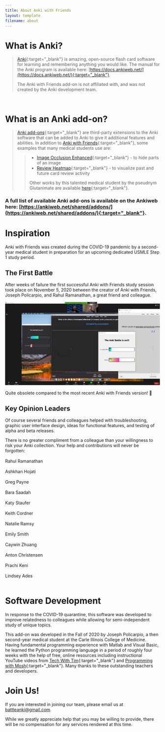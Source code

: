 ```yaml
---
title: About Anki with Friends
layout: template
filename: about
---
```


# What is Anki?

>[Anki](https://apps.ankiweb.net/){:target="_blank"} is amazing, open-source flash card software for learning and remembering anything you
>would like. The manual for the Anki program is available here: [https://docs.ankiweb.net/](https://docs.ankiweb.net/){:target="_blank"}.
>
>The Anki with Friends add-on is not affiliated with, and was not created by the Anki development team.

<br>

# What is an Anki add-on?

>[Anki add-ons](https://docs.ankiweb.net/addons.html?highlight=add#add-ons){:target="_blank"} are third-party extensions to the Anki software
>that can be added to Anki to give it additional features and abilities. In addition to
>[Anki with Friends](https://ankiweb.net/shared/info/613520216){:target="_blank"}, some examples that many medical students use are:
>>- [Image Occlusion Enhanced](https://ankiweb.net/shared/info/1111933094){:target="_blank"} - to hide parts of an image
>>- [Review Heatmap](https://ankiweb.net/shared/info/1771074083){:target="_blank"} - to visualize past and future card review activity
>>
>> Other works by this talented medical student by the pseudnym Glutanimate are available
>> [here](https://glutanimate.com/projects/#anki-addons){:target="_blank"}.

### A full list of available Anki add-ons is available on the Ankiweb here: [https://ankiweb.net/shared/addons/](https://ankiweb.net/shared/addons/){:target="_blank"}.

# Inspiration

Anki with Friends was created during the COVID-19 pandemic by a second-year medical student in preparation for an upcoming
dedicated USMLE Step 1 study period.

## The First Battle

After weeks of failure the first successful Anki with Friends study session took place on November 5, 2020 between the creator
of Anki with Friends, Joseph Policarpio, and Rahul Ramanathan, a great friend and colleague.

![The first battle with Rahul](./Images/thefirstbattlewithRahul.jpg)

Quite obsolete compared to the most recent Anki with Friends version! 🤣

## Key Opinion Leaders

Of course several friends and colleagues helped with troubleshooting, graphic user
interface design,  ideas for functional features, and testing of alpha and beta releases.

There is no greater compliment from a colleague than your willingness to risk your Anki collection.
Your help and contributions will never be forgotten: <br> <br>
Rahul Ramanathan <br> <br>
Ashkhan Hojati <br> <br>
Greg Payne <br> <br>
Bara Saadah <br> <br>
Katy Staufer <br> <br>
Keith Cordner <br> <br>
Natalie Ramsy <br> <br>
Emily Smith <br> <br>
Caywin Zhuang <br> <br>
Anton Christensen <br> <br>
Prachi Keni <br> <br>
Lindsey Ades <br> <br>

# Software Development

In response to the COVID-19 quarantine, this software was developed to improve relatedness to colleagues while allowing for
semi-independent study of unique topics.

This add-on was developed in the Fall of 2020 by Joseph Policarpio, a then second-year medical student
at the Carle Illinois College of Medicine. Having fundamental programming experience with Matlab and Visual Basic, he 
learned the Python programming language in a period of roughly four weeks with the help of free, online resources 
including instructional YouTube videos from [Tech With Tim](https://www.youtube.com/c/TechWithTim){:target="_blank"} and [Programming
with Mosh](https://www.youtube.com/c/programmingwithmosh){:target="_blank"}. Many thanks to these outstanding teachers and developers.

# Join Us!

If you are interested in joining our team, please email us at [battleanki@gmail.com](mailto:battleanki@gmail.com).

While we greatly appreciate help that you may be willing to provide, there will be no compensation for any services rendered at this time.




